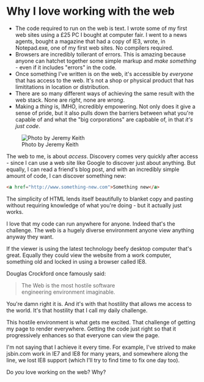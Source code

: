 # Why I love working with the web

- The code required to run on the web is text. I wrote some of my first web sites using a £25 PC I bought at computer fair. I went to a news agents, bought a magazine that had a copy of IE3, wrote, in Notepad.exe, one of my first web sites. No compilers required.
- Browsers are incredibly tollerant of errors. This is amazing because anyone can hatchet together some simple markup and *make something* - even if it includes "errors" in the code.
- Once something I've written is on the web, it's accessible by *everyone* that has access to the web. It's not a shop or physical product that has limititations in location or distribution.
- There are so many different ways of achieving the same result with the web stack. None are *right*, none are *wrong*.
- Making a *thing* is, IMHO, incredibly empowering. Not only does it give a sense of pride, but it also pulls down the barriers between what you're capable of and what the "big corporations" are capbable of, in that *it's just code*.

<figure><img class="withcredit" src="/images/remy-web-was-born.jpg" title="Photo by Jeremy Keith"><figcaption class="credit">Photo by Jeremy Keith</figcaption></figure>

The web to me, is about *access*. Discovery comes very quickly after access - since I can use a web site like Google to discover just about anything. But equally, I can read a friend's blog post, and with an incredibly simple amount of code, I can discover something new:

```html
<a href="http://www.something-new.com">Something new</a>
```

The simplicity of HTML lends itself beautifully to blanket copy and pasting without requiring knowledge of what you're doing - but it actually just works.



I love that my code can run anywhere for anyone. Indeed that's the challenge. The web is a hugely diverse environment anyone view anything anyway they want.

If the viewer is using the latest technology beefy desktop computer that's great. Equally they could view the website from a work computer, something old and locked in using a browser called IE8.

Douglas Crockford once famously said:

> The Web is the most hostile software engineering environment imaginable.

You're damn right it is. And it's with that hostility that allows me access to the world. It's that hostility that I call my daily challenge.

This hostile environment is what gets me excited. That challenge of getting my page to render everywhere. Getting the code just right so that it progressively enhances so that everyone can view the page.

I'm not saying that I achieve it every time. For example, I've strived to make jsbin.com work in IE7 and IE8 for many years, and somewhere along the line, we lost IE8 support (which I'll try to find time to fix one day too).



Do *you* love working on the web? Why?